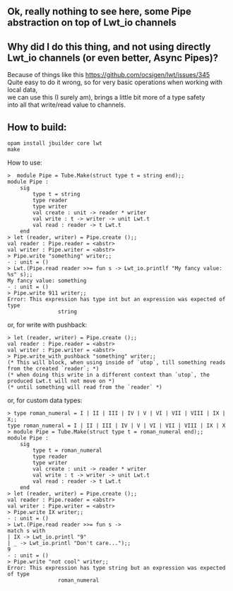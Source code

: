 ## Ok, really nothing to see here, some Pipe abstraction on top of Lwt_io channels

## Why did I do this thing, and not using directly Lwt_io channels (or even better, Async Pipes)?

Because of things like this https://github.com/ocsigen/lwt/issues/345  
Quite easy to do it wrong, so for very basic operations when working with local data,   
we can use this (I surely am), brings a little bit more of a type safety  
into all that write/read value to channels.  

## How to build:

```
opam install jbuilder core lwt
make
```

How to use:

```
>  module Pipe = Tube.Make(struct type t = string end);;
module Pipe :
	sig
		type t = string
		type reader
		type writer
		val create : unit -> reader * writer
		val write : t -> writer -> unit Lwt.t
		val read : reader -> t Lwt.t
	end
> let (reader, writer) = Pipe.create ();;
val reader : Pipe.reader = <abstr>
val writer : Pipe.writer = <abstr>
> Pipe.write "something" writer;;
- : unit = ()
> Lwt.(Pipe.read reader >>= fun s -> Lwt_io.printlf "My fancy value: %s" s);;
My fancy value: something
- : unit = ()
> Pipe.write 911 writer;;
Error: This expression has type int but an expression was expected of type
				string
```

or, for write with pushback:

```
> let (reader, writer) = Pipe.create ();;
val reader : Pipe.reader = <abstr>
val writer : Pipe.writer = <abstr>
> Pipe.write_with_pushback "something" writer;;
(* This will block, when using inside of `utop`, till something reads from the created `reader`; *)
(* when doing this write in a different context than `utop`, the produced Lwt.t will not move on *)
(* until something will read from the `reader` *)
```

or, for custom data types:

```
> type roman_numeral = I | II | III | IV | V | VI | VII | VIII | IX | X;;
type roman_numeral = I | II | III | IV | V | VI | VII | VIII | IX | X
> module Pipe = Tube.Make(struct type t = roman_numeral end);;
module Pipe :
	sig
		type t = roman_numeral
		type reader
		type writer
		val create : unit -> reader * writer
		val write : t -> writer -> unit Lwt.t
		val read : reader -> t Lwt.t
	end
> let (reader, writer) = Pipe.create ();;
val reader : Pipe.reader = <abstr>
val writer : Pipe.writer = <abstr>
> Pipe.write IX writer;;
- : unit = ()
> Lwt.(Pipe.read reader >>= fun s ->
match s with
| IX -> Lwt_io.printl "9"
| _ -> Lwt_io.printl "Don't care...");;
9
- : unit = ()
> Pipe.write "not cool" writer;;
Error: This expression has type string but an expression was expected of type
				roman_numeral
```
